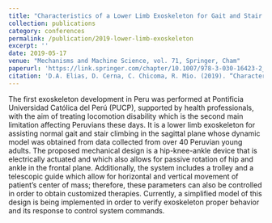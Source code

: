 ```yaml
---
title: "Characteristics of a Lower Limb Exoskeleton for Gait and Stair Climbing Therapies"
collection: publications
category: conferences
permalink: /publication/2019-lower-limb-exoskeleton
excerpt: ''
date: 2019-05-17
venue: "Mechanisms and Machine Science, vol. 71, Springer, Cham"
paperurl: 'https://link.springer.com/chapter/10.1007/978-3-030-16423-2_8'
citation: 'D.A. Elias, D. Cerna, C. Chicoma, R. Mio. (2019). “Characteristics of a Lower Limb Exoskeleton for Gait and Stair Climbing Therapies.” In: Interdisciplinary Applications of Kinematics. Mechanisms and Machine Science, vol. 71, Springer, Cham.'
---
```


The first exoskeleton development in Peru was performed at Pontificia Universidad Católica del Perú (PUCP), supported by health professionals, with the aim of treating locomotion disability which is the second main limitation affecting Peruvians these days. It is a lower limb exoskeleton for assisting normal gait and stair climbing in the sagittal plane whose dynamic model was obtained from data collected from over 40 Peruvian young adults. The proposed mechanical design is a hip-knee-ankle device that is electrically actuated and which also allows for passive rotation of hip and ankle in the frontal plane. Additionally, the system includes a trolley and a telescopic guide which allow for horizontal and vertical movement of patient’s center of mass; therefore, these parameters can also be controlled in order to obtain customized therapies. Currently, a simplified model of this design is being implemented in order to verify exoskeleton proper behavior and its response to control system commands.